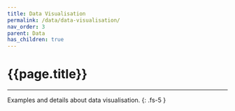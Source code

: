 ```yaml
---
title: Data Visualisation
permalink: /data/data-visualisation/
nav_order: 3
parent: Data
has_children: true
---
```


# {{page.title}}

---

Examples and details about data visualisation.
{: .fs-5 }